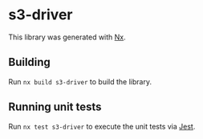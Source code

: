 # s3-driver

This library was generated with [Nx](https://nx.dev).

## Building

Run `nx build s3-driver` to build the library.

## Running unit tests

Run `nx test s3-driver` to execute the unit tests via [Jest](https://jestjs.io).

